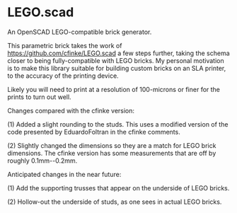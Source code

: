 # LEGO.scad

An OpenSCAD LEGO-compatible brick generator.

This parametric brick takes the work of https://github.com/cfinke/LEGO.scad a few steps further, taking the schema closer to being fully-compatible with LEGO bricks. My personal motivation is to make this library suitable for building custom bricks on an SLA printer, to the accuracy of the printing device.

Likely you will need to print at a resolution of 100-microns or finer for the prints to turn out well. 

Changes compared with the cfinke version:

 (1) Added a slight rounding to the studs. This uses a modified version of the code presented by EduardoFoltran in the cfinke comments. 
 
 (2) Slightly changed the dimensions so they are a match for LEGO brick dimensions.  The cfinke version has some measurements that are off by roughly 0.1mm--0.2mm.  
 
Anticipated changes in the near future:

 (1) Add the supporting trusses that appear on the underside of LEGO bricks. 
 
 (2) Hollow-out the underside of studs, as one sees in actual LEGO bricks.
 
